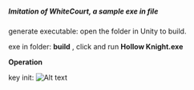 ##### Imitation of WhiteCourt, a sample exe in file<build>

generate executable: open the folder in Unity to build.



exe in folder: **build** , click and run **Hollow Knight.exe** 



**Operation**

key init:
    ![Alt text](file:///C:/Users/24922/source/repos/WhiteCourtimitation/KeyInit.png "ketinit")
